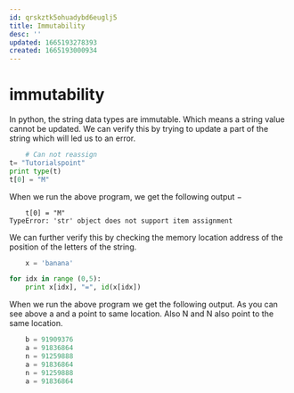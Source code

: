 ```yaml
---
id: qrskztk5ohuadybd6euglj5
title: Immutability
desc: ''
updated: 1665193278393
created: 1665193000934
---
```

# immutability 
In python, the string data types are immutable. Which means a string value cannot be updated. We can verify this by trying to update a part of the string which will led us to an error.
```python
    # Can not reassign 
t= "Tutorialspoint"
print type(t)
t[0] = "M"
```
When we run the above program, we get the following output −
```console
    t[0] = "M"
TypeError: 'str' object does not support item assignment
```

We can further verify this by checking the memory location address of the position of the letters of the string.

```python
    x = 'banana'

for idx in range (0,5):
    print x[idx], "=", id(x[idx])
```
When we run the above program we get the following output. As you can see above a and a point to same location. Also N and N also point to the same location.
```python
    b = 91909376
    a = 91836864
    n = 91259888
    a = 91836864
    n = 91259888
    a = 91836864
```
